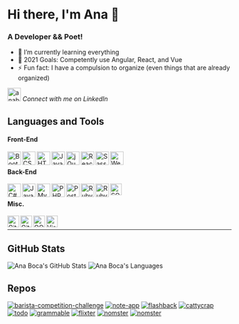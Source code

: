 # Hi there, I'm Ana 👋

### A Developer && Poet!

- 🌱 I’m currently learning everything
- 🥅 2021 Goals: Competently use Angular, React, and Vue
- ⚡ Fun fact: I have a compulsion to organize (even things that are already organized)

[<img alt="anaboca | LinkedIn" width="30px" src="https://cdn.iconscout.com/icon/free/png-512/linkedin-42-151143.png" />][linkedin] _Connect with me on LinkedIn_

## Languages and Tools

#### Front-End

<img align="left" alt="Bootstrap" width="30px" src="https://cdn.iconscout.com/icon/free/png-512/bootstrap-226077.png" />
<img align="left" alt="CSS3" width="30px" src="https://cdn.iconscout.com/icon/free/png-512/css3-9-1175237.png" />
<img align="left" alt="HTML5" width="30px" src="https://cdn.iconscout.com/icon/free/png-512/html5-10-569380.png" />
<img align="left" alt="JavaScript" width="30px" src="https://cdn.iconscout.com/icon/free/png-512/javascript-24-1174950.png" />
<img align="left" alt="jQuery" width="30px" src="https://cdn.iconscout.com/icon/free/png-512/jquery-10-1175155.png" />
<img align="left" alt="React" width="30px" src="https://cdn.iconscout.com/icon/free/png-512/react-4-1175110.png" />
<img align="left" alt="Sass" width="30px" src="https://cdn.iconscout.com/icon/free/png-256/sass-226054.png" />
<img align="left" alt="Webpack" width="30px" src="https://cdn.iconscout.com/icon/free/png-512/webpack-3-1174982.png" /><br />

#### Back-End

<img align="left" alt="C#" width="30px" src="https://cdn.iconscout.com/icon/free/png-512/csharp-1-1175241.png" />
<img align="left" alt="Java" width="30px" src="https://cdn.iconscout.com/icon/free/png-256/java-58-1174951.png" />
<img align="left" alt="MySQL" width="30px" src="https://cdn.iconscout.com/icon/free/png-512/mysql-19-1174939.png" />
<img align="left" alt="PHP" width="30px" src="https://cdn.iconscout.com/icon/free/png-256/php-99-1175127.png" />
<img align="left" alt="PostgreSQL" width="30px" src="https://cdn.iconscout.com/icon/free/png-512/postgresql-5-569524.png" />
<img align="left" alt="Ruby" width="30px" src="https://cdn.iconscout.com/icon/free/png-256/ruby-46-1175101.png" />
<img align="left" alt="Ruby on Rails" width="30px" src="https://cdn.iconscout.com/icon/free/png-512/rails-2-1175112.png" />
<img align="left" alt="SQL" width="26px" src="https://cdn.iconscout.com/icon/free/png-512/sql-29-1127899.png" /><br />

#### Misc.

<img align="left" alt="Git" width="26px" src="https://cdn.iconscout.com/icon/free/png-256/git-225996.png" />
<img align="left" alt="GitHub" width="26px" src="https://cdn.iconscout.com/icon/free/png-256/github-2506802-2100702.png" />
<img align="left" alt="OOP" width="26px" src="https://miro.medium.com/max/300/0*goJuBKoyL-zZX4RB.png" />
<img align="left" alt="Visual Studio Code" width="26px" src="https://cdn.iconscout.com/icon/free/png-512/visual-studio-code-1868941-1583105.png" /><br />

---

## GitHub Stats

![Ana Boca's GitHub Stats](https://github-readme-stats.vercel.app/api?username=AnaBoca&show_icons=true&theme=chartreuse-dark&count_private=true&include_all_commits=true)
![Ana Boca's Languages](https://github-readme-stats.vercel.app/api/top-langs/?username=AnaBoca&layout=compact&theme=chartreuse-dark&hide=ruby,coffeescript)

## Repos

[![barista-competition-challenge](https://github-readme-stats.vercel.app/api/pin/?username=AnaBoca&repo=barista-competition-challenge&theme=yeblu)](https://github.com/AnaBoca/barista-competition-challenge)
[![note-app](https://github-readme-stats.vercel.app/api/pin/?username=AnaBoca&repo=note-app&theme=yeblu)](https://github.com/AnaBoca/note-app)
[![flashback](https://github-readme-stats.vercel.app/api/pin/?username=AnaBoca&repo=flashback&theme=yeblu)](https://github.com/AnaBoca/flashback)
[![cattycrap](https://github-readme-stats.vercel.app/api/pin/?username=AnaBoca&repo=cattycrap&theme=yeblu)](https://github.com/AnaBoca/cattycrap)
[![todo](https://github-readme-stats.vercel.app/api/pin/?username=AnaBoca&repo=todo&theme=yeblu)](https://github.com/AnaBoca/todo)
[![grammable](https://github-readme-stats.vercel.app/api/pin/?username=AnaBoca&repo=grammable&theme=yeblu)](https://github.com/AnaBoca/grammable)
[![flixter](https://github-readme-stats.vercel.app/api/pin/?username=AnaBoca&repo=flixter&theme=yeblu)](https://github.com/AnaBoca/flixter)
[![nomster](https://github-readme-stats.vercel.app/api/pin/?username=AnaBoca&repo=nomster&theme=yeblu)](https://github.com/AnaBoca/nomster)
[![nomster](https://github-readme-stats.vercel.app/api/pin/?username=AnaBoca&repo=splurty&theme=yeblu)](https://github.com/AnaBoca/splurty)

[linkedin]: https://www.linkedin.com/in/anaboca/
